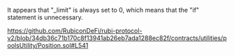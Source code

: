 
It appears that "_limit" is always set to 0, which means that the "if" statement is unnecessary.

https://github.com/RubiconDeFi/rubi-protocol-v2/blob/34db36c71b170c8f13941ab26eb7ada1288ec82f/contracts/utilities/poolsUtility/Position.sol#L541
